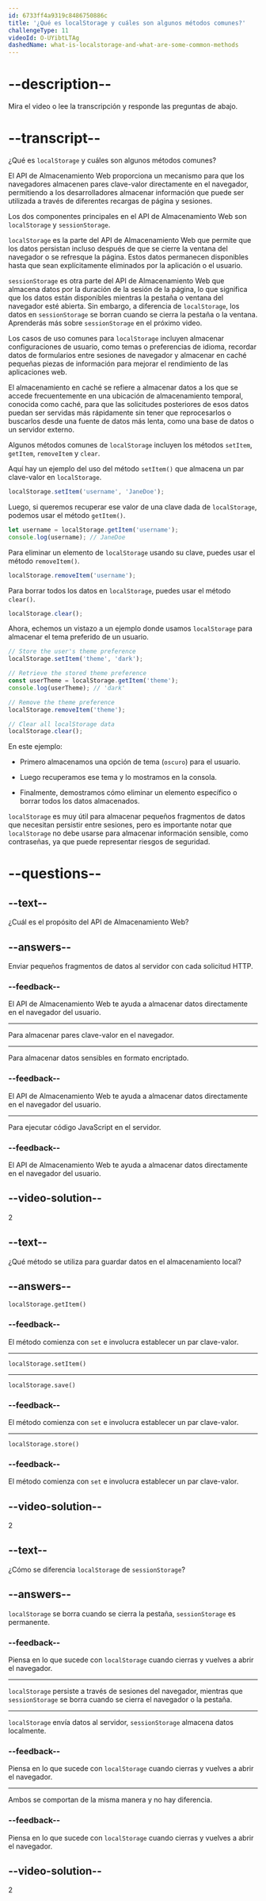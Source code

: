 ```yaml
---
id: 6733ff4a9319c8486750886c
title: '¿Qué es localStorage y cuáles son algunos métodos comunes?'
challengeType: 11
videoId: O-UYibtLTAg
dashedName: what-is-localstorage-and-what-are-some-common-methods
---
```


# --description--

Mira el video o lee la transcripción y responde las preguntas de abajo.

# --transcript--

¿Qué es `localStorage` y cuáles son algunos métodos comunes?

El API de Almacenamiento Web proporciona un mecanismo para que los navegadores almacenen pares clave-valor directamente en el navegador, permitiendo a los desarrolladores almacenar información que puede ser utilizada a través de diferentes recargas de página y sesiones.

Los dos componentes principales en el API de Almacenamiento Web son `localStorage` y `sessionStorage`.

`localStorage` es la parte del API de Almacenamiento Web que permite que los datos persistan incluso después de que se cierre la ventana del navegador o se refresque la página. Estos datos permanecen disponibles hasta que sean explícitamente eliminados por la aplicación o el usuario.

`sessionStorage` es otra parte del API de Almacenamiento Web que almacena datos por la duración de la sesión de la página, lo que significa que los datos están disponibles mientras la pestaña o ventana del navegador esté abierta. Sin embargo, a diferencia de `localStorage`, los datos en `sessionStorage` se borran cuando se cierra la pestaña o la ventana. Aprenderás más sobre `sessionStorage` en el próximo video.

Los casos de uso comunes para `localStorage` incluyen almacenar configuraciones de usuario, como temas o preferencias de idioma, recordar datos de formularios entre sesiones de navegador y almacenar en caché pequeñas piezas de información para mejorar el rendimiento de las aplicaciones web.

El almacenamiento en caché se refiere a almacenar datos a los que se accede frecuentemente en una ubicación de almacenamiento temporal, conocida como caché, para que las solicitudes posteriores de esos datos puedan ser servidas más rápidamente sin tener que reprocesarlos o buscarlos desde una fuente de datos más lenta, como una base de datos o un servidor externo.

Algunos métodos comunes de `localStorage` incluyen los métodos `setItem`, `getItem`, `removeItem` y `clear`.

Aquí hay un ejemplo del uso del método `setItem()` que almacena un par clave-valor en `localStorage`.

```js
localStorage.setItem('username', 'JaneDoe');
```

Luego, si queremos recuperar ese valor de una clave dada de `localStorage`, podemos usar el método `getItem()`.

```js
let username = localStorage.getItem('username');
console.log(username); // JaneDoe
```

Para eliminar un elemento de `localStorage` usando su clave, puedes usar el método `removeItem()`.

```js
localStorage.removeItem('username');
```

Para borrar todos los datos en `localStorage`, puedes usar el método `clear()`.

```js
localStorage.clear();
```

Ahora, echemos un vistazo a un ejemplo donde usamos `localStorage` para almacenar el tema preferido de un usuario.

```js
// Store the user's theme preference
localStorage.setItem('theme', 'dark');

// Retrieve the stored theme preference
const userTheme = localStorage.getItem('theme');
console.log(userTheme); // 'dark'

// Remove the theme preference
localStorage.removeItem('theme');

// Clear all localStorage data
localStorage.clear();
```

En este ejemplo:

- Primero almacenamos una opción de tema (`oscuro`) para el usuario.

- Luego recuperamos ese tema y lo mostramos en la consola.

- Finalmente, demostramos cómo eliminar un elemento específico o borrar todos los datos almacenados.

`localStorage` es muy útil para almacenar pequeños fragmentos de datos que necesitan persistir entre sesiones, pero es importante notar que `localStorage` no debe usarse para almacenar información sensible, como contraseñas, ya que puede representar riesgos de seguridad.

# --questions--

## --text--

¿Cuál es el propósito del API de Almacenamiento Web?

## --answers--

Enviar pequeños fragmentos de datos al servidor con cada solicitud HTTP.

### --feedback--

El API de Almacenamiento Web te ayuda a almacenar datos directamente en el navegador del usuario.

---

Para almacenar pares clave-valor en el navegador.

---

Para almacenar datos sensibles en formato encriptado.

### --feedback--

El API de Almacenamiento Web te ayuda a almacenar datos directamente en el navegador del usuario.

---

Para ejecutar código JavaScript en el servidor.

### --feedback--

El API de Almacenamiento Web te ayuda a almacenar datos directamente en el navegador del usuario.

## --video-solution--

2

## --text--

¿Qué método se utiliza para guardar datos en el almacenamiento local?

## --answers--

`localStorage.getItem()`

### --feedback--

El método comienza con `set` e involucra establecer un par clave-valor.

---

`localStorage.setItem()`

---

`localStorage.save()`

### --feedback--

El método comienza con `set` e involucra establecer un par clave-valor.

---

`localStorage.store()`

### --feedback--

El método comienza con `set` e involucra establecer un par clave-valor.

## --video-solution--

2

## --text--

¿Cómo se diferencia `localStorage` de `sessionStorage`?

## --answers--

`localStorage` se borra cuando se cierra la pestaña, `sessionStorage` es permanente.

### --feedback--

Piensa en lo que sucede con `localStorage` cuando cierras y vuelves a abrir el navegador.

---

`localStorage` persiste a través de sesiones del navegador, mientras que `sessionStorage` se borra cuando se cierra el navegador o la pestaña.

---

`localStorage` envía datos al servidor, `sessionStorage` almacena datos localmente.

### --feedback--

Piensa en lo que sucede con `localStorage` cuando cierras y vuelves a abrir el navegador.

---

Ambos se comportan de la misma manera y no hay diferencia.

### --feedback--

Piensa en lo que sucede con `localStorage` cuando cierras y vuelves a abrir el navegador.

## --video-solution--

2
